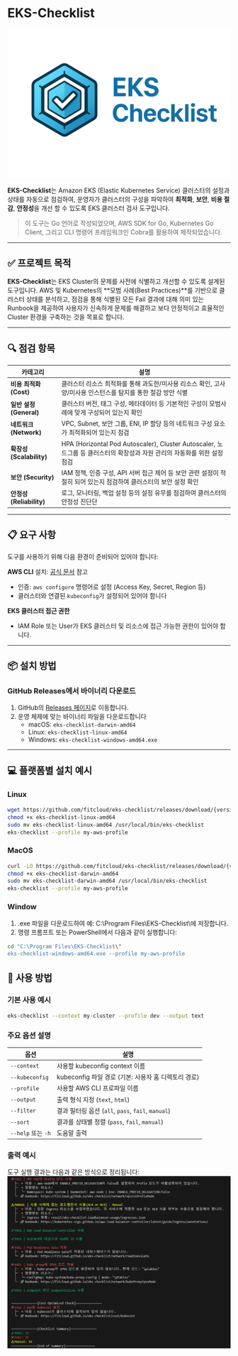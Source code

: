 # EKS-Checklist
![EKS Checklist Logo](../images/EKS_Checklist.png)

**EKS-Checklist**는 Amazon EKS (Elastic Kubernetes Service) 클러스터의 설정과 상태를 자동으로 점검하여, 운영자가 클러스터의 구성을 파악하여 **최적화**, **보안**, **비용 절감**, **안정성**을 개선 할 수 있도록 EKS 클러스터 검사 도구입니다.

> 이 도구는 Go 언어로 작성되었으며, AWS SDK for Go, Kubernetes Go Client, 그리고 CLI 명령어 프레임워크인 Cobra를 활용하여 제작되었습니다.

---

## ✅ 프로젝트 목적

**EKS-Checklist**는 EKS Cluster의 문제를 사전에 식별하고 개선할 수 있도록 설계된 도구입니다. AWS 및 Kubernetes의 **모범 사례(Best Practices)**를 기반으로 클러스터 상태를 분석하고, 점검을 통해 식별된 모든 Fail 결과에 대해 의미 있는 Runbook을 제공하여 사용자가 신속하게 문제를 해결하고 보다 안정적이고 효율적인 Cluster 환경을 구축하는 것을 목표로 합니다.

---

## 🔍 점검 항목

| 카테고리        | 설명 |
|----------------|------|
| **비용 최적화 (Cost)**     | 클러스터 리소스 최적화를 통해 과도한/미사용 리소스 확인, 고사양/미사용 인스턴스를 탐지를 통한 절감 방안 식별 |
| **일반 설정 (General)**   | 클러스터 버전, 태그 구성, 메타데이터 등 기본적인 구성이 모범사례에 맞게 구성되어 있는지 확인 |
| **네트워크 (Network)**    | VPC, Subnet, 보안 그룹, ENI, IP 할당 등의 네트워크 구성 요소가 최적화되어 있는지 점검 |
| **확장성 (Scalability)**  | HPA (Horizontal Pod Autoscaler), Cluster Autoscaler, 노드그룹 등 클러스터의 확장성과 자원 관리의 자동화를 위한 설정 점검 |
| **보안 (Security)**       | IAM 정책, 인증 구성, API 서버 접근 제어 등 보안 관련 설정이 적절히 되어 있는지 점검하여 클러스터의 보안 설정 확인 |
| **안정성 (Reliability)**    | 로그, 모니터링, 백업 설정 등의 설정 유무를 점검하여 클러스터의 안정성 진단단 |

---

## 📋 요구 사항

도구를 사용하기 위해 다음 환경이 준비되어 있어야 합니다:

**AWS CLI** 설치: [공식 문서](https://docs.aws.amazon.com/cli/latest/userguide/getting-started-install.html) 참고
   - 인증: `aws configure` 명령어로 설정 (Access Key, Secret, Region 등)
   - 클러스터와 연결된 `kubeconfig`가 설정되어 있어야 함니다

**EKS 클러스터 접근 권한**
   - IAM Role 또는 User가 EKS 클러스터 및 리소스에 접근 가능한 권한이 있어야 합니다.
---

## 📦 설치 방법

### GitHub Releases에서 바이너리 다운로드

1. GitHub의 [Releases 페이지](https://github.com/fitcloud/eks-checklist/releases)로 이동합니다.
2. 운영 체제에 맞는 바이너리 파일을 다운로드합니다
   - macOS: `eks-checklist-darwin-amd64`
   - Linux: `eks-checklist-linux-amd64`
   - Windows: `eks-checklist-windows-amd64.exe`

---

## 💻 플랫폼별 설치 예시

### Linux

```bash
wget https://github.com/fitcloud/eks-checklist/releases/download/{version}/eks-checklist-linux-amd64
chmod +x eks-checklist-linux-amd64
sudo mv eks-checklist-linux-amd64 /usr/local/bin/eks-checklist
eks-checklist --profile my-aws-profile
```
### MacOS

```bash
curl -LO https://github.com/fitcloud/eks-checklist/releases/download/{version}/eks-checklist-darwin-amd64
chmod +x eks-checklist-darwin-amd64
sudo mv eks-checklist-darwin-amd64 /usr/local/bin/eks-checklist
eks-checklist --profile my-aws-profile
```
### Window

1. .exe 파일을 다운로드하여 예: C:\Program Files\EKS-Checklist\에 저장합니다.
2. 명령 프롬프트 또는 PowerShell에서 다음과 같이 실행합니다:

```bash
cd "C:\Program Files\EKS-Checklist\"
eks-checklist-windows-amd64.exe --profile my-aws-profile
```

## 🚀 사용 방법

### 기본 사용 예시
```bash
eks-checklist --context my-cluster --profile dev --output text
```
### 주요 옵션 설명

| 옵션                | 설명 |
|---------------------|------|
| `--context`         | 사용할 kubeconfig context 이름 |
| `--kubeconfig`      | kubeconfig 파일 경로 (기본: 사용자 홈 디렉토리 경로) |
| `--profile`         | 사용할 AWS CLI 프로파일 이름 |
| `--output`          | 출력 형식 지정 (`text`, `html`) |
| `--filter`             | 결과 필터링 옵션 (`all`, `pass`, `fail`, `manual`) |
| `--sort`            | 결과를 상태별 정렬 (`pass`, `fail`, `manual`) |
| `--help` 또는 `-h` | 도움말 출력 |

### 출력 예시
도구 실행 결과는 다음과 같은 방식으로 정리됩니다:
![output](../images/output.png)


